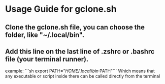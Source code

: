 # Usage Guide for gclone.sh
## Clone the gclone.sh file, you can choose the folder, like "~/.local/bin".

## Add this line on the last line of .zshrc or .bashrc file (your terminal runner).
example:
	´´´sh export PATH="$HOME/.local/bin:$PATH"´´´
Which means that any executable or script inside there can be called directly from the terminal

